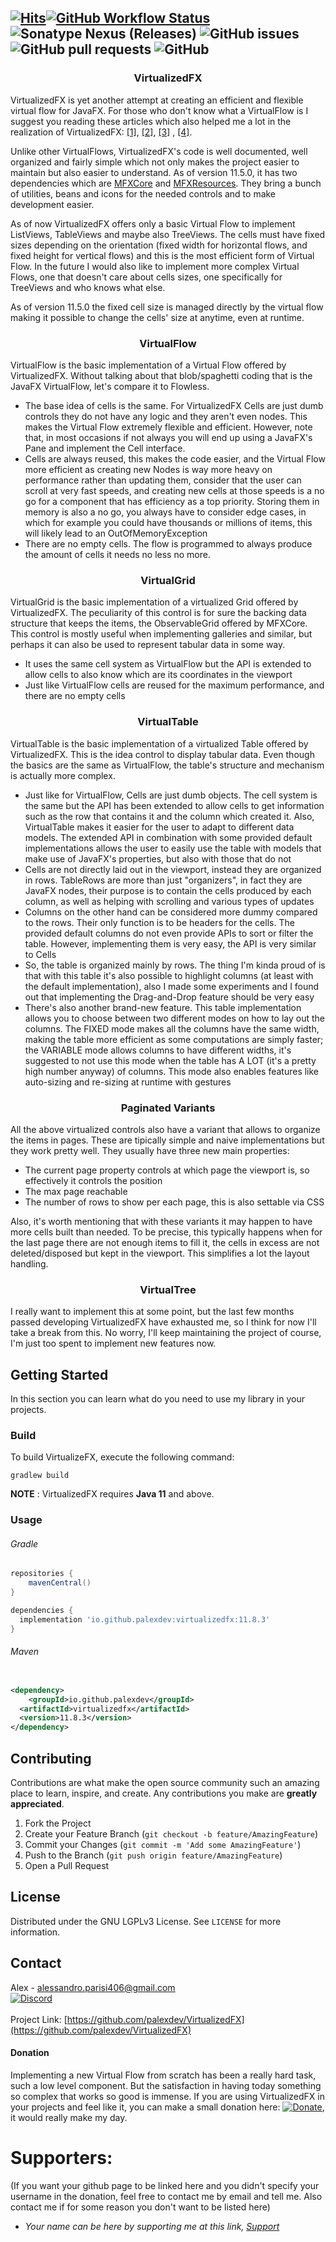 [![Hits](https://hits.sh/github.com/palexdev/VirtualizedFX.svg)](https://hits.sh/github.com/palexdev/VirtualizedFX/)[![GitHub Workflow Status](https://github.com/palexdev/VirtualizedFX/actions/workflows/gradle.yml/badge.svg)](https://github.com/palexdev/VirtualizedFX/actions/workflows/gradle.yml)
![Sonatype Nexus (Releases)](https://img.shields.io/nexus/r/io.github.palexdev/virtualizedfx?server=https%3A%2F%2Fs01.oss.sonatype.org&style=flat-square)
![GitHub issues](https://img.shields.io/github/issues-raw/palexdev/virtualizedfx?style=flat-square)
![GitHub pull requests](https://img.shields.io/github/issues-pr/palexdev/virtualizedfx?style=flat-square)
![GitHub](https://img.shields.io/github/license/palexdev/virtualizedfx?style=flat-square)
---

<h3 align="center">VirtualizedFX</h3>
VirtualizedFX is yet another attempt at creating an efficient and flexible virtual flow for JavaFX. For those who don't
know what a VirtualFlow is I suggest you reading these articles which also helped me a lot in the realization of
VirtualizedFX:
<a href="https://medium.com/ingeniouslysimple/building-a-virtualized-list-from-scratch-9225e8bec120">[1]</a>,
<a href="https://dev.to/murilovarela/make-your-virtualized-list-5cpm">[2]</a>,
<a href="https://dev.to/nishanbajracharya/what-i-learned-from-building-my-own-virtualized-list-library-for-react-45ik">[3]</a>
,
<a href="https://betterprogramming.pub/virtualized-rendering-from-scratch-in-react-34c2ad482b16">[4]</a>.
<p></p>

Unlike other VirtualFlows, VirtualizedFX's code is well documented, well organized and fairly simple which not only
makes the project easier to maintain but also easier to understand. As of version 11.5.0, it has two dependencies which
are
[MFXCore](https://github.com/palexdev/MFXCore) and [MFXResources](https://github.com/palexdev/MFXResources). They bring
a bunch of utilities, beans and icons for the needed controls and to make development easier.

As of now VirtualizedFX offers only a basic Virtual Flow to implement ListViews, TableViews and maybe also TreeViews.
The cells must have fixed sizes depending on the orientation (fixed width for horizontal flows, and fixed height for
vertical flows) and this is the most efficient form of Virtual Flow. In the future I would also like to implement more
complex Virtual Flows, one that doesn't care about cells sizes, one specifically for TreeViews and who knows what else.
<p></p>
As of version 11.5.0 the fixed cell size is managed directly by the virtual flow making it possible to change the cells'
size at anytime, even at runtime.
<p></p>

<h3 align="center">VirtualFlow</h3>
VirtualFlow is the basic implementation of a Virtual Flow offered by VirtualizedFX. Without talking about that
blob/spaghetti coding that is the JavaFX VirtualFlow, let's compare it to Flowless.

- The base idea of cells is the same. For VirtualizedFX Cells are just dumb controls they do not have any logic and they
  aren't even nodes. This makes the Virtual Flow extremely flexible and efficient. However, note that, in most occasions
  if not always you will end up using a JavaFX's Pane and implement the Cell interface.
- Cells are always reused, this makes the code easier, and the Virtual Flow more efficient as creating new Nodes is way
  more heavy on performance rather than updating them, consider that the user can scroll at very fast speeds, and
  creating new cells at those speeds is a no go for a component that has efficiency as a top priority.
  Storing them in memory is also a no go, you always have to consider edge cases, in which for example you could have
  thousands
  or millions of items, this will likely lead to an OutOfMemoryException
- There are no empty cells. The flow is programmed to always produce the amount of cells it needs no less no more.

<h3 align="center">VirtualGrid</h3>
VirtualGrid is the basic implementation of a virtualized Grid offered by VirtualizedFX. The peculiarity of this control
is for sure the backing data structure that keeps the items, the ObservableGrid offered by MFXCore.
This control is mostly useful when implementing galleries and similar, but perhaps it can also be used to represent
tabular data in some way.

- It uses the same cell system as VirtualFlow but the API is extended to allow cells to also know
  which are its coordinates in the viewport
- Just like VirtualFlow cells are reused for the maximum performance, and there are no empty cells

<h3 align="center">VirtualTable</h3>
VirtualTable is the basic implementation of a virtualized Table offered by VirtualizedFX. This is the
idea control to display tabular data. Even though the basics are the same as VirtualFlow, the table's
structure and mechanism is actually more complex.

- Just like for VirtualFlow, Cells are just dumb objects. The cell system is the same but the API
  has been extended to allow cells to get information such as the row that contains it and the column
  which created it. Also, VirtualTable makes it easier for the user to adapt to different data models.
  The extended API in combination with some provided default implementations allows the user to easily
  use the table with models that make use of JavaFX's properties, but also with those that do not
- Cells are not directly laid out in the viewport, instead they are organized in rows. TableRows are
  more than just "organizers", in fact they are JavaFX nodes, their purpose is to contain the cells
  produced by each column, as well as helping with scrolling and various types of updates
- Columns on the other hand can be considered more dummy compared to the rows. Their only function is
  to be headers for the cells. The provided default columns do not even provide APIs to sort or filter
  the table. However, implementing them is very easy, the API is very similar to Cells
- So, the table is organized mainly by rows. The thing I'm kinda proud of is that with this table
  it's also possible to highlight columns (at least with the default implementation), also I made
  some experiments and I found out that implementing the Drag-and-Drop feature should be very easy
- There's also another brand-new feature. This table implementation allows you to choose between two
  different modes on how to lay out the columns. The FIXED mode makes all the columns have the same width,
  making the table more efficient as some computations are simply faster; the VARIABLE mode allows columns
  to have different widths, it's suggested to not use this mode when the table has A LOT (it's a pretty high
  number anyway) of columns. This mode also enables features like auto-sizing and re-sizing at runtime with
  gestures

<h3 align="center">Paginated Variants</h3>
All the above virtualized controls also have a variant that allows to organize the items in pages. These are tipically
simple and naive implementations but they work pretty well. They usually have three new main properties:

- The current page property controls at which page the viewport is, so effectively it controls the position
- The max page reachable
- The number of rows to show per each page, this is also settable via CSS

Also, it's worth mentioning that with these variants it may happen to have more cells built than needed.
To be precise, this typically happens when for the last page there are not enough items to fill it, the cells in excess
are not deleted/disposed but kept in the viewport. This simplifies a lot the layout handling.

<h3 align="center">VirtualTree</h3>
I really want to implement this at some point, but the last few months passed developing VirtualizedFX have exhausted
me,
so I think for now I'll take a break from this. No worry, I'll keep maintaining the project of course, I'm just too
spent
to implement new features now.

<p></p>

<!-- GETTING STARTED -->

## Getting Started

In this section you can learn what do you need to use my library in your projects.

### Build

To build VirtualizeFX, execute the following command:

    gradlew build

**NOTE** : VirtualizedFX requires **Java 11** and above.

### Usage

###### Gradle

```groovy
repositories {
    mavenCentral()
}

dependencies {
  implementation 'io.github.palexdev:virtualizedfx:11.8.3'
}
```

###### Maven

```xml

<dependency>
    <groupId>io.github.palexdev</groupId>
  <artifactId>virtualizedfx</artifactId>
  <version>11.8.3</version>
</dependency>
```

<p></p>

<!-- CONTRIBUTING -->

## Contributing

Contributions are what make the open source community such an amazing place to learn, inspire, and create. Any
contributions you make are **greatly appreciated**.

1. Fork the Project
2. Create your Feature Branch (`git checkout -b feature/AmazingFeature`)
3. Commit your Changes (`git commit -m 'Add some AmazingFeature'`)
4. Push to the Branch (`git push origin feature/AmazingFeature`)
5. Open a Pull Request

<!-- LICENSE -->

## License

Distributed under the GNU LGPLv3 License. See `LICENSE` for more information.

<!-- CONTACT -->

## Contact

Alex - alessandro.parisi406@gmail.com  
[![Discord](https://img.shields.io/discord/771702793378988054?label=Discord&style=flat-square)](https://discord.com/invite/zFa93NE)
<br /><br />
Project Link: [https://github.com/palexdev/VirtualizedFX](https://github.com/palexdev/VirtualizedFX)

<!-- DONATION -->

#### Donation

Implementing a new Virtual Flow from scratch has been a really hard task, such a low level component. But the
satisfaction in having today something so complex that works so good is immense. If you are using VirtualizedFX in your
projects and feel like it, you can make a small donation here:
[![Donate](https://img.shields.io/badge/$-support-green.svg?style=flat-square)](https://bit.ly/31XB8zD), it would really
make my day.

<!-- SUPPORTERS -->

# Supporters:

(If you want your github page to be linked here and you didn't specify your username in the donation, feel free to
contact me by email and tell me. Also contact me if for some reason you don't want to be listed here)

- *Your name can be here by supporting me at this link, [Support](https://bit.ly/31XB8zD)*
